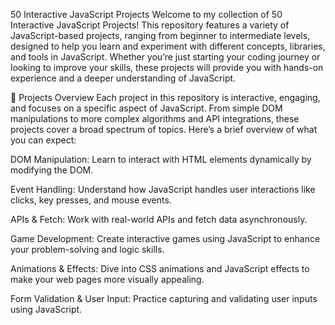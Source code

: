 50 Interactive JavaScript Projects
Welcome to my collection of 50 Interactive JavaScript Projects! This repository features a variety of JavaScript-based projects, ranging from beginner to intermediate levels, designed to help you learn and experiment with different concepts, libraries, and tools in JavaScript. Whether you’re just starting your coding journey or looking to improve your skills, these projects will provide you with hands-on experience and a deeper understanding of JavaScript.

🚀 Projects Overview
Each project in this repository is interactive, engaging, and focuses on a specific aspect of JavaScript. From simple DOM manipulations to more complex algorithms and API integrations, these projects cover a broad spectrum of topics. Here’s a brief overview of what you can expect:

DOM Manipulation: Learn to interact with HTML elements dynamically by modifying the DOM.

Event Handling: Understand how JavaScript handles user interactions like clicks, key presses, and mouse events.

APIs & Fetch: Work with real-world APIs and fetch data asynchronously.

Game Development: Create interactive games using JavaScript to enhance your problem-solving and logic skills.

Animations & Effects: Dive into CSS animations and JavaScript effects to make your web pages more visually appealing.

Form Validation & User Input: Practice capturing and validating user inputs using JavaScript.
